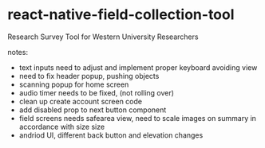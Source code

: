 # react-native-field-collection-tool

Research Survey Tool for Western University Researchers

notes:

- text inputs need to adjust and implement proper keyboard avoiding view
- need to fix header popup, pushing objects
- scanning popup for home screen
- audio timer needs to be fixed, (not rolling over)
- clean up create account screen code
- add disabled prop to next button component
- field screens needs safearea view, need to scale images on summary in accordance with size size
- andriod UI, different back button and elevation changes
